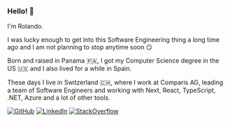 ### Hello! 👋

I'm Rolando.

I was lucky enough to get into this Software Engineering thing a long time ago and I am not planning to stop anytime soon 😏

Born and raised in Panama 🇵🇦, I got my Computer Science degree in the US 🇺🇸 and I also lived for a while in Spain. 

These days I live in Switzerland 🇨🇭, where I work at Comparis AG, leading a team of Software Engineers and working with Next, React, TypeScript, .NET, Azure and a lot of other tools.

[![GitHub](https://img.shields.io/badge/-GitHub-black?logo=github)](https://github.com/rolspace)
[![LinkedIn](https://img.shields.io/badge/-Rolando%20Ramos-blue?logo=linkedin)](https://www.linkedin.com/in/rolandoramosrestrepo/)
[![StackOverflow](https://img.shields.io/badge/-Stack%20Overflow-orange?logo=stackoverflow&logoColor=white)](https://stackoverflow.com/users/6909765/rolspace)

